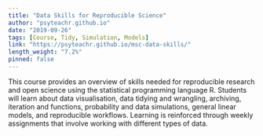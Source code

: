 ```yaml
---
title: "Data Skills for Reproducible Science"
author: "psyteachr.github.io"
date: "2019-09-26"
tags: [Course, Tidy, Simulation, Models]
link: "https://psyteachr.github.io/msc-data-skills/"
length_weight: "7.2%"
pinned: false
---
```


This course provides an overview of skills needed for reproducible research and open science using the statistical programming language R. Students will learn about data visualisation, data tidying and wrangling, archiving, iteration and functions, probability and data simulations, general linear models, and reproducible workflows. Learning is reinforced through weekly assignments that involve working with different types of data.
